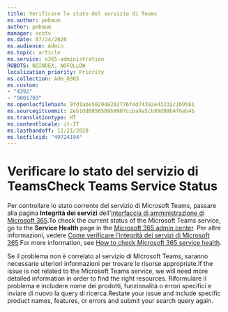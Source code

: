 ```yaml
---
title: Verificare lo stato del servizio di Teams
ms.author: pebaum
author: pebaum
manager: scotv
ms.date: 07/24/2020
ms.audience: Admin
ms.topic: article
ms.service: o365-administration
ROBOTS: NOINDEX, NOFOLLOW
localization_priority: Priority
ms.collection: Adm_O365
ms.custom:
- "4392"
- "9001703"
ms.openlocfilehash: 9fd1abe502948202776f4d74392e43232c1b9581
ms.sourcegitcommit: 2eb1dd0856509b9907ccba9a5cb99d09b4f6eb4b
ms.translationtype: HT
ms.contentlocale: it-IT
ms.lasthandoff: 12/21/2020
ms.locfileid: "49724194"
---
```

# <a name="check-teams-service-status"></a><span data-ttu-id="dde37-102">Verificare lo stato del servizio di Teams</span><span class="sxs-lookup"><span data-stu-id="dde37-102">Check Teams Service Status</span></span>

<span data-ttu-id="dde37-103">Per controllare lo stato corrente del servizio di Microsoft Teams, passare alla pagina **Integrità dei servizi** dell'[interfaccia di amministrazione di Microsoft 365](https://go.microsoft.com/fwlink/p/?linkid=2024339).</span><span class="sxs-lookup"><span data-stu-id="dde37-103">To check the current status of the Microsoft Teams service, go to the **Service Health** page in the [Microsoft 365 admin center](https://go.microsoft.com/fwlink/p/?linkid=2024339).</span></span> <span data-ttu-id="dde37-104">Per altre informazioni, vedere [Come verificare l'integrità dei servizi di Microsoft 365](https://docs.microsoft.com/office365/enterprise/view-service-health).</span><span class="sxs-lookup"><span data-stu-id="dde37-104">For more information, see [How to check Microsoft 365 service health](https://docs.microsoft.com/office365/enterprise/view-service-health).</span></span>

<span data-ttu-id="dde37-105">Se il problema non è correlato al servizio di Microsoft Teams, saranno necessarie ulteriori informazioni per trovare le risorse appropriate.</span><span class="sxs-lookup"><span data-stu-id="dde37-105">If the issue is not related to the Microsoft Teams service, we will need more detailed information in order to find the right resources.</span></span> <span data-ttu-id="dde37-106">Riformulare il problema e includere nome dei prodotti, funzionalità o errori specifici e inviare di nuovo la query di ricerca.</span><span class="sxs-lookup"><span data-stu-id="dde37-106">Restate your issue and include specific product names, features, or errors and submit your search query again.</span></span>

